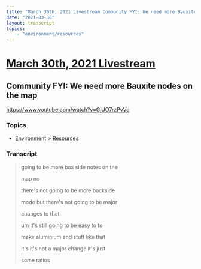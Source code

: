 ```yaml
---
title: "March 30th, 2021 Livestream Community FYI: We need more Bauxite nodes on the map"
date: "2021-03-30"
layout: transcript
topics:
    - "environment/resources"
---
```

# [March 30th, 2021 Livestream](../2021-03-30.md)
## Community FYI: We need more Bauxite nodes on the map
https://www.youtube.com/watch?v=GjUO7rzPvVo

### Topics
* [Environment > Resources](../topics/environment/resources.md)

### Transcript

> going to be more box side notes on the
>
> map no
>
> there's not going to be more backside
>
> mode but there's not going to be major
>
> changes to that
>
> um it's still going to be easy to to
>
> make aluminium and stuff like that
>
> it's it's not a major change it's just
>
> some ratios
